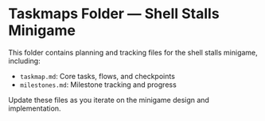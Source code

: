 # Taskmaps Folder — Shell Stalls Minigame

This folder contains planning and tracking files for the shell stalls minigame, including:
- `taskmap.md`: Core tasks, flows, and checkpoints
- `milestones.md`: Milestone tracking and progress

Update these files as you iterate on the minigame design and implementation.
